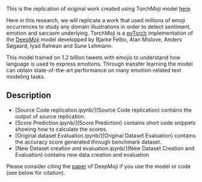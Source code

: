 This is the replication of original work created using TorchMoji model [here](https://github.com/huggingface/torchMoji)

Here in this research, we will replicate a work that used millions of emoji occurrences to study any domain illustrations in order to detect sentiment, emotion and sarcasm underlying. TorchMoji is a [pyTorch](http://pytorch.org/) implementation of the [DeepMoji](https://github.com/bfelbo/DeepMoji) model developped by Bjarke Felbo, Alan Mislove, Anders Søgaard, Iyad Rahwan and Sune Lehmann. 

This model trained on 1.2 billion tweets with emojis to understand how language is used to express emotions. Through transfer learning the model can obtain state-of-the-art performance on many emotion-related text modeling tasks.


## Description

* [Source Code replication.ipynb/](Source Code replication) contains the output of source replication.
* [Score Prediction.ipynb/](Score Prediction) contains short code snippets showing how to calculate the scores.
* [Original dataset Evaluation.ipynb/](Original Dataset Evaluation) contains the accuracy score generated through benchmark dataset.
* [New Dataset creation and evaluation.ipynb/](New Dataset Creation and Evaluation) contains new data creation and evaluation


Please consider citing the [paper](https://arxiv.org/abs/1708.00524) of DeepMoji if you use the model or code (see below for citation).

